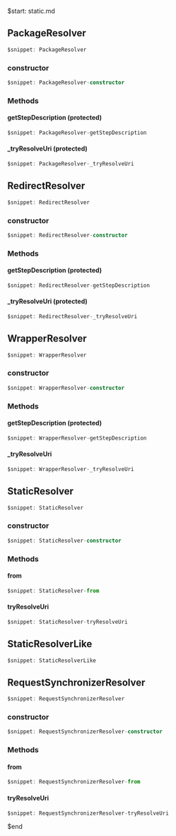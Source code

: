 $start: static.md
## PackageResolver
```ts
$snippet: PackageResolver
```

### constructor
```ts
$snippet: PackageResolver-constructor
```

### Methods

#### getStepDescription (protected)
```ts
$snippet: PackageResolver-getStepDescription
```

#### _tryResolveUri (protected)
```ts
$snippet: PackageResolver-_tryResolveUri
```

## RedirectResolver
```ts
$snippet: RedirectResolver
```

### constructor
```ts
$snippet: RedirectResolver-constructor
```

### Methods

#### getStepDescription (protected)
```ts
$snippet: RedirectResolver-getStepDescription
```

#### _tryResolveUri (protected)
```ts
$snippet: RedirectResolver-_tryResolveUri
```

## WrapperResolver
```ts
$snippet: WrapperResolver
```

### constructor
```ts
$snippet: WrapperResolver-constructor
```

### Methods

#### getStepDescription (protected)
```ts
$snippet: WrapperResolver-getStepDescription
```

#### _tryResolveUri
```ts
$snippet: WrapperResolver-_tryResolveUri
```

## StaticResolver
```ts
$snippet: StaticResolver
```

### constructor
```ts
$snippet: StaticResolver-constructor
```

### Methods

#### from
```ts
$snippet: StaticResolver-from
```

#### tryResolveUri
```ts
$snippet: StaticResolver-tryResolveUri
```

## StaticResolverLike
```ts
$snippet: StaticResolverLike
```

## RequestSynchronizerResolver
```ts
$snippet: RequestSynchronizerResolver
```

### constructor
```ts
$snippet: RequestSynchronizerResolver-constructor
```

### Methods

#### from
```ts
$snippet: RequestSynchronizerResolver-from
```

#### tryResolveUri
```ts
$snippet: RequestSynchronizerResolver-tryResolveUri
```

$end
